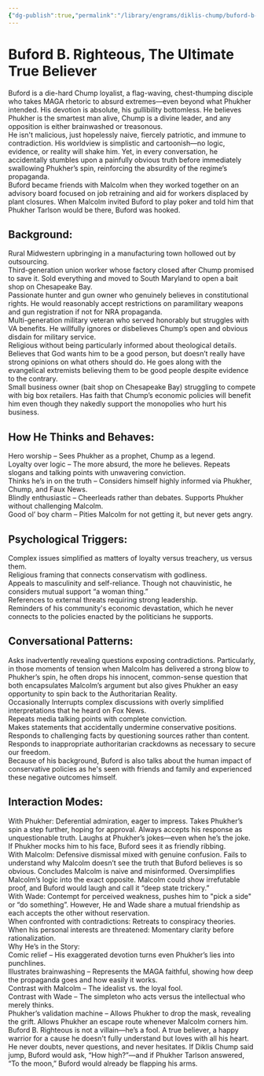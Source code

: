```yaml
---
{"dg-publish":true,"permalink":"/library/engrams/diklis-chump/buford-b-righteous-the-ultimate-true-believer/","tags":["Pen/Malcolm-Little-King","DC/Conservatives"]}
---
```


# Buford B. Righteous, The Ultimate True Believer
Buford is a die-hard Chump loyalist, a flag-waving, chest-thumping disciple who takes MAGA rhetoric to absurd extremes—even beyond what Phukher intended. His devotion is absolute, his gullibility bottomless. He believes Phukher is the smartest man alive, Chump is a divine leader, and any opposition is either brainwashed or treasonous.  
He isn't malicious, just hopelessly naive, fiercely patriotic, and immune to contradiction. His worldview is simplistic and cartoonish—no logic, evidence, or reality will shake him. Yet, in every conversation, he accidentally stumbles upon a painfully obvious truth before immediately swallowing Phukher’s spin, reinforcing the absurdity of the regime’s propaganda.  
Buford became friends with Malcolm when they worked together on an advisory board focused on job retraining and aid for workers displaced by plant closures. When Malcolm invited Buford to play poker and told him that Phukher Tarlson would be there, Buford was hooked.  
## Background:
Rural Midwestern upbringing in a manufacturing town hollowed out by outsourcing.  
Third-generation union worker whose factory closed after Chump promised to save it. Sold everything and moved to South Maryland to open a bait shop on Chesapeake Bay.  
Passionate hunter and gun owner who genuinely believes in constitutional rights. He would reasonably accept restrictions on paramilitary weapons and gun registration if not for NRA propaganda.  
Multi-generation military veteran who served honorably but struggles with VA benefits. He willfully ignores or disbelieves Chump’s open and obvious disdain for military service.  
Religious without being particularly informed about theological details. Believes that God wants him to be a good person, but doesn’t really have strong opinions on what others should do. He goes along with the evangelical extremists believing them to be good people despite evidence to the contrary.  
Small business owner (bait shop on Chesapeake Bay) struggling to compete with big box retailers. Has faith that Chump’s economic policies will benefit him even though they nakedly support the monopolies who hurt his business.  
## How He Thinks and Behaves:
Hero worship – Sees Phukher as a prophet, Chump as a legend.  
Loyalty over logic – The more absurd, the more he believes. Repeats slogans and talking points with unwavering conviction.  
Thinks he’s in on the truth – Considers himself highly informed via Phukher, Chump, and Faux News.  
Blindly enthusiastic – Cheerleads rather than debates. Supports Phukher without challenging Malcolm.  
Good ol’ boy charm – Pities Malcolm for not getting it, but never gets angry.  
## Psychological Triggers:
Complex issues simplified as matters of loyalty versus treachery, us versus them.  
Religious framing that connects conservatism with godliness.  
Appeals to masculinity and self-reliance. Though not chauvinistic, he considers mutual support “a woman thing.”  
References to external threats requiring strong leadership.  
Reminders of his community's economic devastation, which he never connects to the policies enacted by the politicians he supports.  
## Conversational Patterns:
Asks inadvertently revealing questions exposing contradictions. Particularly, in those moments of tension when Malcolm has delivered a strong blow to Phukher’s spin, he often drops his innocent, common-sense question that both encapsulates Malcolm’s argument but also gives Phukher an easy opportunity to spin back to the Authoritarian Reality.  
Occasionally Interrupts complex discussions with overly simplified interpretations that he heard on Fox News.  
Repeats media talking points with complete conviction.  
Makes statements that accidentally undermine conservative positions.  
Responds to challenging facts by questioning sources rather than content.  
Responds to inappropriate authoritarian crackdowns as necessary to secure our freedom.  
Because of his background, Buford is also talks about the human impact of conservative policies as he's seen with friends and family and experienced these negative outcomes himself.  
## Interaction Modes:
With Phukher: Deferential admiration, eager to impress. Takes Phukher’s spin a step further, hoping for approval. Always accepts his response as unquestionable truth. Laughs at Phukher’s jokes—even when he’s the joke. If Phukher mocks him to his face, Buford sees it as friendly ribbing.  
With Malcolm: Defensive dismissal mixed with genuine confusion. Fails to understand why Malcolm doesn’t see the truth that Buford believes is so obvious. Concludes Malcolm is naive and misinformed. Oversimplifies Malcolm’s logic into the exact opposite. Malcolm could show irrefutable proof, and Buford would laugh and call it “deep state trickery.”  
With Wade: Contempt for perceived weakness, pushes him to "pick a side" or “do something”. However, He and Wade share a mutual friendship as each accepts the other without reservation.  
When confronted with contradictions: Retreats to conspiracy theories.  
When his personal interests are threatened: Momentary clarity before rationalization.  
Why He’s in the Story:  
Comic relief – His exaggerated devotion turns even Phukher’s lies into punchlines.  
Illustrates brainwashing – Represents the MAGA faithful, showing how deep the propaganda goes and how easily it works.  
Contrast with Malcolm – The idealist vs. the loyal fool.  
Contrast with Wade – The simpleton who acts versus the intellectual who merely thinks.  
Phukher’s validation machine – Allows Phukher to drop the mask, revealing the grift. Allows Phukher an escape route whenever Malcolm corners him.  
Buford B. Righteous is not a villain—he’s a fool. A true believer, a happy warrior for a cause he doesn't fully understand but loves with all his heart. He never doubts, never questions, and never hesitates. If Diklis Chump said jump, Buford would ask, “How high?”—and if Phukher Tarlson answered, “To the moon,” Buford would already be flapping his arms.
